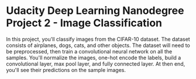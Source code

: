 # Udacity Deep Learning Nanodegree Project 2 - Image Classification

In this project, you'll classify images from the CIFAR-10 dataset. The dataset consists of airplanes, dogs, cats, and other objects. The dataset will need to be preprocessed, then train a convolutional neural network on all the samples. You'll normalize the images, one-hot encode the labels, build a convolutional layer, max pool layer, and fully connected layer. At then end, you'll see their predictions on the sample images.